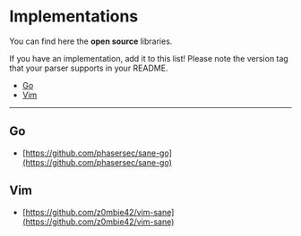 # Implementations

You can find here the **open source** libraries.

If you have an implementation, add it to this list! Please note the version tag that your parser
supports in your README.


* [Go](#go)
* [Vim](#vim)

---------------------------------


## Go

* [https://github.com/phasersec/sane-go](https://github.com/phasersec/sane-go)



## Vim

* [https://github.com/z0mbie42/vim-sane](https://github.com/z0mbie42/vim-sane)
